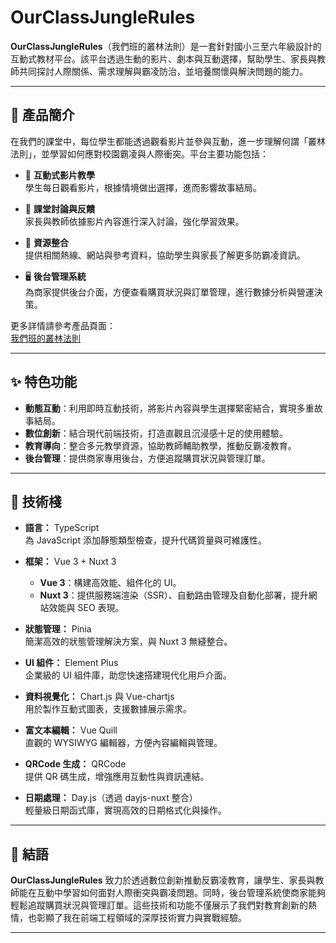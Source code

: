 # OurClassJungleRules

**OurClassJungleRules**（我們班的叢林法則）是一套針對國小三至六年級設計的互動式教材平台。該平台透過生動的影片、劇本與互動選擇，幫助學生、家長與教師共同探討人際關係、需求理解與霸凌防治，並培養關懷與解決問題的能力。

---

## 🎯 產品簡介

在我們的課堂中，每位學生都能透過觀看影片並參與互動，進一步理解何謂「叢林法則」，並學習如何應對校園霸凌與人際衝突。平台主要功能包括：

- 🎥 **互動式影片教學**  
  學生每日觀看影片，根據情境做出選擇，進而影響故事結局。

- 💬 **課堂討論與反饋**  
  家長與教師依據影片內容進行深入討論，強化學習效果。

- 🔗 **資源整合**  
  提供相關熱線、網站與參考資料，協助學生與家長了解更多防霸凌資訊。

- 🖥 **後台管理系統**  
  為商家提供後台介面，方便查看購買狀況與訂單管理，進行數據分析與營運決策。

更多詳情請參考產品頁面：  
[我們班的叢林法則](https://www.sdc.org.tw/product/%E6%88%91%E5%80%91%E7%8F%AD%E7%9A%84%E5%8F%A2%E6%9E%97%E6%B3%95%E5%89%87/)

---

## ✨ 特色功能

- **動態互動**：利用即時互動技術，將影片內容與學生選擇緊密結合，實現多重故事結局。
- **數位創新**：結合現代前端技術，打造直觀且沉浸感十足的使用體驗。
- **教育導向**：整合多元教學資源，協助教師輔助教學，推動反霸凌教育。
- **後台管理**：提供商家專用後台，方便追蹤購買狀況與管理訂單。

---

## 🚀 技術棧

- **語言：** TypeScript  
  為 JavaScript 添加靜態類型檢查，提升代碼質量與可維護性。

- **框架：** Vue 3 + Nuxt 3  
  - **Vue 3**：構建高效能、組件化的 UI。  
  - **Nuxt 3**：提供服務端渲染（SSR）、自動路由管理及自動化部署，提升網站效能與 SEO 表現。

- **狀態管理：** Pinia  
  簡潔高效的狀態管理解決方案，與 Nuxt 3 無縫整合。

- **UI 組件：** Element Plus  
  企業級的 UI 組件庫，助您快速搭建現代化用戶介面。

- **資料視覺化：** Chart.js 與 Vue-chartjs  
  用於製作互動式圖表，支援數據展示需求。

- **富文本編輯：** Vue Quill  
  直觀的 WYSIWYG 編輯器，方便內容編輯與管理。

- **QRCode 生成：** QRCode  
  提供 QR 碼生成，增強應用互動性與資訊連結。

- **日期處理：** Day.js（透過 dayjs-nuxt 整合）  
  輕量級日期函式庫，實現高效的日期格式化與操作。

---

## 📝 結語

**OurClassJungleRules** 致力於透過數位創新推動反霸凌教育，讓學生、家長與教師能在互動中學習如何面對人際衝突與霸凌問題。同時，後台管理系統使商家能夠輕鬆追蹤購買狀況與管理訂單。這些技術和功能不僅展示了我們對教育創新的熱情，也彰顯了我在前端工程領域的深厚技術實力與實戰經驗。

---
